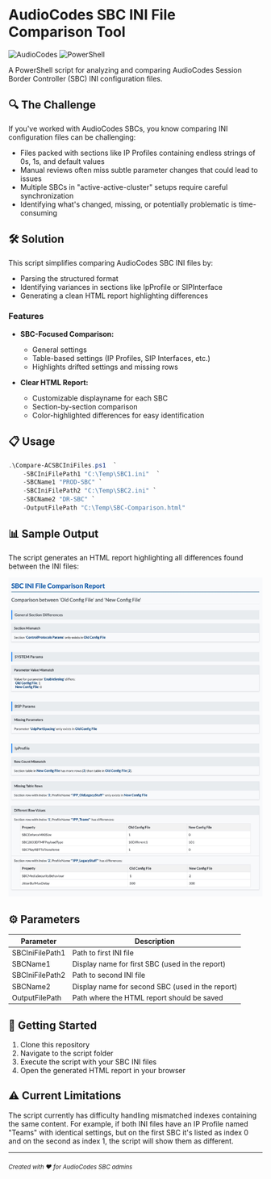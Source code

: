 # AudioCodes SBC INI File Comparison Tool

![AudioCodes](https://img.shields.io/badge/AudioCodes-SBC-blue)
![PowerShell](https://img.shields.io/badge/PowerShell-7.0+-darkblue)


A PowerShell script for analyzing and comparing AudioCodes Session Border Controller (SBC) INI configuration files.

## 🔍 The Challenge

If you've worked with AudioCodes SBCs, you know comparing INI configuration files can be challenging:

- Files packed with sections like IP Profiles containing endless strings of 0s, 1s, and default values
- Manual reviews often miss subtle parameter changes that could lead to issues
- Multiple SBCs in "active-active-cluster" setups require careful synchronization
- Identifying what's changed, missing, or potentially problematic is time-consuming

## 🛠️ Solution

This script simplifies comparing AudioCodes SBC INI files by:

- Parsing the structured format
- Identifying variances in sections like IpProfile or SIPInterface
- Generating a clean HTML report highlighting differences

### Features

- **SBC-Focused Comparison:**
  - General settings
  - Table-based settings (IP Profiles, SIP Interfaces, etc.)
  - Highlights drifted settings and missing rows

- **Clear HTML Report:**
  - Customizable displayname for each SBC
  - Section-by-section comparison
  - Color-highlighted differences for easy identification

## 📋 Usage

```powershell
.\Compare-ACSBCIniFiles.ps1  `
    -SBCIniFilePath1 "C:\Temp\SBC1.ini"  `
    -SBCName1 "PROD-SBC" `
    -SBCIniFilePath2 "C:\Temp\SBC2.ini" `
    -SBCName2 "DR-SBC" `
    -OutputFilePath "C:\Temp\SBC-Comparison.html"
```

## 📊 Sample Output

The script generates an HTML report highlighting all differences found between the INI files:

![Sample HTML Report](sample-report.jpg)

## ⚙️ Parameters

| Parameter | Description |
|-----------|-------------|
| SBCIniFilePath1 | Path to first INI file |
| SBCName1 | Display name for first SBC (used in the report) |
| SBCIniFilePath2 | Path to second INI file |
| SBCName2 | Display name for second SBC (used in the report) |
| OutputFilePath | Path where the HTML report should be saved |

## 🚀 Getting Started

1. Clone this repository
2. Navigate to the script folder
3. Execute the script with your SBC INI files
4. Open the generated HTML report in your browser

## ⚠️ Current Limitations

The script currently has difficulty handling mismatched indexes containing the same content. For example, if both INI files have an IP Profile named "Teams" with identical settings, but on the first SBC it's listed as index 0 and on the second as index 1, the script will show them as different.



---

<sub>*Created with ❤️ for AudioCodes SBC admins*</sub>
